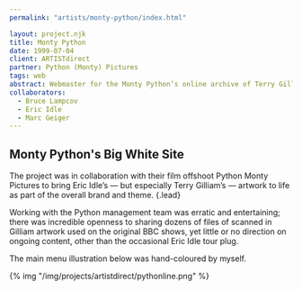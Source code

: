 ```yaml
---
permalink: "artists/monty-python/index.html"

layout: project.njk
title: Monty Python
date: 1999-07-04
client: ARTISTdirect
partner: Python (Monty) Pictures
tags: web
abstract: Webmaster for the Monty Python’s online archive of Terry Gilliam artwork and Eric Idle's live shows.
collaborators:
  - Bruce Lampcov
  - Eric Idle
  - Marc Geiger
---
```


##  Monty Python's Big White Site

The project was in collaboration with their film offshoot Python Monty Pictures
to bring Eric Idle’s — but especially Terry Gilliam’s — artwork to life as part
of the overall brand and theme.
{.lead}

Working with the Python management team was erratic and entertaining; there was
incredible openness to sharing dozens of files of scanned in Gilliam artwork
used on the original BBC shows, yet little or no direction on ongoing content,
other than the occasional Eric Idle tour plug.

The main menu illustration below was hand-coloured by myself.

{% img "/img/projects/artistdirect/pythonline.png" %}
